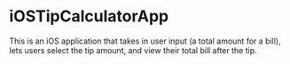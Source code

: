 # iOSTipCalculatorApp
This is an iOS application that takes in user input (a total amount for a bill), lets users select the tip amount, and view their total bill after the tip.
